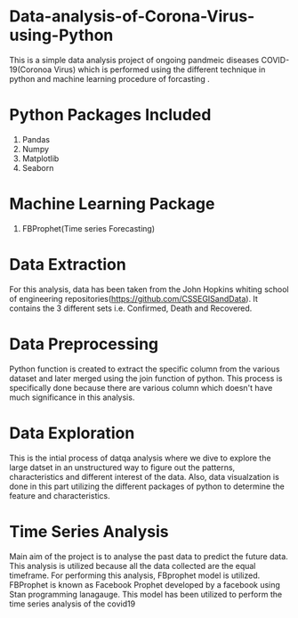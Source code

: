 # Data-analysis-of-Corona-Virus-using-Python
This is a simple data analysis project of ongoing pandmeic diseases COVID-19(Coronoa Virus) which is performed using the different technique in python and machine learning procedure of forcasting . 

# Python Packages Included
1. Pandas
2. Numpy
3. Matplotlib
4. Seaborn 

# Machine Learning Package 
1. FBProphet(Time series Forecasting)


# Data Extraction 
For this analysis, data has been taken from the John Hopkins whiting school of engineering repositories(https://github.com/CSSEGISandData). It contains the 3 different sets i.e. Confirmed, Death and Recovered. 

# Data Preprocessing
Python function is created to extract the specific column from the various dataset and later merged using the join function of python. This process is specifically done because there are various column which doesn't have much significance in this analysis. 

# Data Exploration
This is the intial process of datqa analysis where we dive to explore the large datset in an unstructured way to figure out the patterns, characteristics and different interest of the data. Also, data visualzation is done in this part utilizing the different packages of python to determine the feature and characteristics. 

# Time Series Analysis 
Main aim of the project is to analyse the past data to predict the future data. This analysis is utilized because all the data collected are the equal timeframe. For performing this analysis, FBprophet model is utilized. FBProphet is known as Facebook Prophet developed by a facebook using Stan programming lanagauge. This model has been utilized to perform the time series analysis of the covid19
